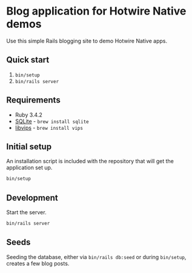 # Blog application for Hotwire Native demos

Use this simple Rails blogging site to demo Hotwire Native apps.

## Quick start

1. `bin/setup`
1. `bin/rails server`

## Requirements

* Ruby 3.4.2
* [SQLite](https://www.sqlite.org/index.html) - `brew install sqlite`
* [libvips](https://github.com/libvips/libvips) - `brew install vips`

## Initial setup

An installation script is included with the repository that will get the application set up.

```bash
bin/setup
```

## Development

Start the server.

```bash
bin/rails server
```

## Seeds

Seeding the database, either via `bin/rails db:seed` or during `bin/setup`, creates a few blog posts.
